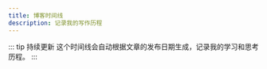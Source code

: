 ```yaml
---
title: 博客时间线
description: 记录我的写作历程
---
```


<BlogStats />

<TimelineView />

::: tip 持续更新
这个时间线会自动根据文章的发布日期生成，记录我的学习和思考历程。
:::
